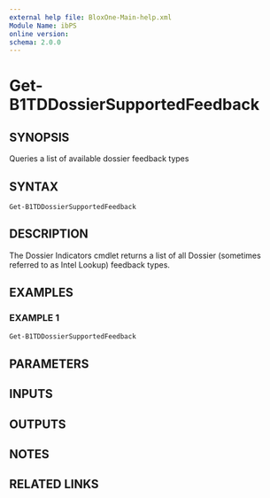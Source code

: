 ```yaml
---
external help file: BloxOne-Main-help.xml
Module Name: ibPS
online version:
schema: 2.0.0
---
```


# Get-B1TDDossierSupportedFeedback

## SYNOPSIS
Queries a list of available dossier feedback types

## SYNTAX

```
Get-B1TDDossierSupportedFeedback
```

## DESCRIPTION
The Dossier Indicators cmdlet returns a list of all Dossier (sometimes referred to as Intel Lookup) feedback types.

## EXAMPLES

### EXAMPLE 1
```powershell
Get-B1TDDossierSupportedFeedback
```

## PARAMETERS

## INPUTS

## OUTPUTS

## NOTES

## RELATED LINKS
